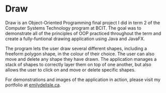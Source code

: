 # Draw

Draw is an Object-Oriented Programming final project I did in term 2 of the Computer Systems Technology program at BCIT. The goal was to demonstrate all of the principles of OOP practiced throughout the term and create a fully-funtional drawing application using Java and JavaFX. 
    
The program lets the user draw several different shapes, including a freeform polygon shape, in the colour of their choice. The user can also move and delete any shape they have drawn. The application manages a stack of shapes to correctly layer them on top of one another, but also allows the user to click on and move or delete specific shapes.

For demonstrations and images of the application in action, please visit my portfolio at [emilydelisle.ca](https://emilydelisle.ca).
